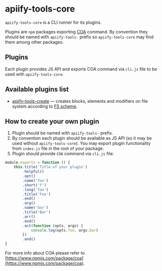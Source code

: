 # apiify-tools-core

`apiify-tools-core` is a CLI runner for its plugins.

Plugins are `npm` packages exporting [COA](https://www.npmjs.com/package/coa) command. By convention they should be named with `apiify-tools-` prefix so `apiify-tools-core` may find them among other packages.

## Plugins

Each plugin provides JS API and exports COA command via `cli.js` file to be used with `apiify-tools-core`.

## Available plugins list

-   [apiify-tools-create](https://github.com/apiify-contrib/apiify-tools-create) — creates blocks, elements and modifiers on file system according to [FS scheme](https://en.bem.info/methodology/filesystem/).

## How to create your own plugin

1. Plugin should be named with `apiify-tools-` prefix.
2. By convention each plugin should be available as JS API (so it may be used without `apiify-tools-core`). You may export plugin functionality from `index.js` file in the root of your package.
3. Plugin should provide `COA` command via `cli.js` file:

```js
module.exports = function () {
	this.title('Title of your plugin')
		.helpful()
		.opt()
		.name('foo')
		.short('f')
		.long('foo')
		.title('Foo')
		.end()
		.arg()
		.name('bar')
		.title('Bar')
		.arr()
		.end()
		.act(function (opts, args) {
			console.log(opts.foo, args.bar)
		})
		.end()
}
```

For more info about COA please refer to [https://www.npmjs.com/package/coa](https://www.npmjs.com/package/coa).
